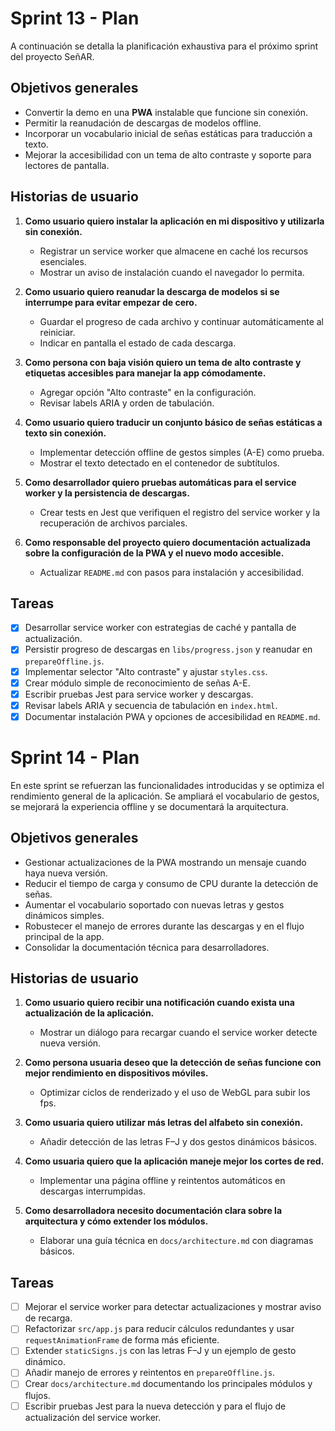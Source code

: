 # Sprint 13 - Plan

A continuación se detalla la planificación exhaustiva para el próximo sprint del proyecto SeñAR.

## Objetivos generales
- Convertir la demo en una **PWA** instalable que funcione sin conexión.
- Permitir la reanudación de descargas de modelos offline.
- Incorporar un vocabulario inicial de señas estáticas para traducción a texto.
- Mejorar la accesibilidad con un tema de alto contraste y soporte para lectores de pantalla.

## Historias de usuario

1. **Como usuario quiero instalar la aplicación en mi dispositivo y utilizarla sin conexión.**
   - Registrar un service worker que almacene en caché los recursos esenciales.
   - Mostrar un aviso de instalación cuando el navegador lo permita.

2. **Como usuario quiero reanudar la descarga de modelos si se interrumpe para evitar empezar de cero.**
   - Guardar el progreso de cada archivo y continuar automáticamente al reiniciar.
   - Indicar en pantalla el estado de cada descarga.

3. **Como persona con baja visión quiero un tema de alto contraste y etiquetas accesibles para manejar la app cómodamente.**
   - Agregar opción "Alto contraste" en la configuración.
   - Revisar labels ARIA y orden de tabulación.

4. **Como usuario quiero traducir un conjunto básico de señas estáticas a texto sin conexión.**
   - Implementar detección offline de gestos simples (A-E) como prueba.
   - Mostrar el texto detectado en el contenedor de subtítulos.

5. **Como desarrollador quiero pruebas automáticas para el service worker y la persistencia de descargas.**
   - Crear tests en Jest que verifiquen el registro del service worker y la recuperación de archivos parciales.

6. **Como responsable del proyecto quiero documentación actualizada sobre la configuración de la PWA y el nuevo modo accesible.**
   - Actualizar `README.md` con pasos para instalación y accesibilidad.

## Tareas
- [x] Desarrollar service worker con estrategias de caché y pantalla de actualización.
- [x] Persistir progreso de descargas en `libs/progress.json` y reanudar en `prepareOffline.js`.
- [x] Implementar selector "Alto contraste" y ajustar `styles.css`.
- [x] Crear módulo simple de reconocimiento de señas A-E.
- [x] Escribir pruebas Jest para service worker y descargas.
- [x] Revisar labels ARIA y secuencia de tabulación en `index.html`.
- [x] Documentar instalación PWA y opciones de accesibilidad en `README.md`.

# Sprint 14 - Plan

En este sprint se refuerzan las funcionalidades introducidas y se optimiza el rendimiento general de la aplicación. Se ampliará el vocabulario de gestos, se mejorará la experiencia offline y se documentará la arquitectura.

## Objetivos generales
- Gestionar actualizaciones de la PWA mostrando un mensaje cuando haya nueva versión.
- Reducir el tiempo de carga y consumo de CPU durante la detección de señas.
- Aumentar el vocabulario soportado con nuevas letras y gestos dinámicos simples.
- Robustecer el manejo de errores durante las descargas y en el flujo principal de la app.
- Consolidar la documentación técnica para desarrolladores.

## Historias de usuario
1. **Como usuario quiero recibir una notificación cuando exista una actualización de la aplicación.**
   - Mostrar un diálogo para recargar cuando el service worker detecte nueva versión.

2. **Como persona usuaria deseo que la detección de señas funcione con mejor rendimiento en dispositivos móviles.**
   - Optimizar ciclos de renderizado y el uso de WebGL para subir los fps.

3. **Como usuaria quiero utilizar más letras del alfabeto sin conexión.**
   - Añadir detección de las letras F–J y dos gestos dinámicos básicos.

4. **Como usuaria quiero que la aplicación maneje mejor los cortes de red.**
   - Implementar una página offline y reintentos automáticos en descargas interrumpidas.

5. **Como desarrolladora necesito documentación clara sobre la arquitectura y cómo extender los módulos.**
   - Elaborar una guía técnica en `docs/architecture.md` con diagramas básicos.

## Tareas
- [ ] Mejorar el service worker para detectar actualizaciones y mostrar aviso de recarga.
- [ ] Refactorizar `src/app.js` para reducir cálculos redundantes y usar `requestAnimationFrame` de forma más eficiente.
- [ ] Extender `staticSigns.js` con las letras F–J y un ejemplo de gesto dinámico.
- [ ] Añadir manejo de errores y reintentos en `prepareOffline.js`.
- [ ] Crear `docs/architecture.md` documentando los principales módulos y flujos.
- [ ] Escribir pruebas Jest para la nueva detección y para el flujo de actualización del service worker.
